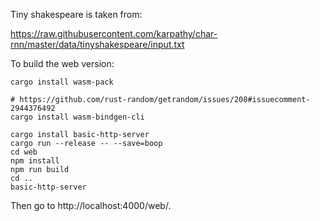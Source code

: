 Tiny shakespeare is taken from:

https://raw.githubusercontent.com/karpathy/char-rnn/master/data/tinyshakespeare/input.txt

To build the web version:

```
cargo install wasm-pack

# https://github.com/rust-random/getrandom/issues/208#issuecomment-2944376492
cargo install wasm-bindgen-cli

cargo install basic-http-server
cargo run --release -- --save=boop
cd web
npm install
npm run build
cd ..
basic-http-server
```

Then go to http://localhost:4000/web/.
